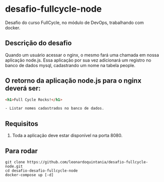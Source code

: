 # desafio-fullcycle-node
Desafio do curso FullCycle, no módulo de DevOps, trabalhando com docker.

## Descrição do desafio
Quando um usuário acessar o nginx, o mesmo fará uma chamada em nossa aplicação node.js. Essa aplicação por sua vez adicionará um registro no banco de dados mysql, cadastrando um nome na tabela people.

## O retorno da aplicação node.js para o nginx deverá ser:
```html
<h1>Full Cycle Rocks!</h1>

- Listar nomes cadastrados no banco de dados.
```

## Requisitos
1. Toda a aplicação deve estar disponível na porta 8080.

  
## Para rodar
```
git clone https://github.com/leonardoquintania/desafio-fullcycle-node.git
cd desafio-desafio-fullcycle-node
docker-compose up [-d]
```
<br/>
<br/>


